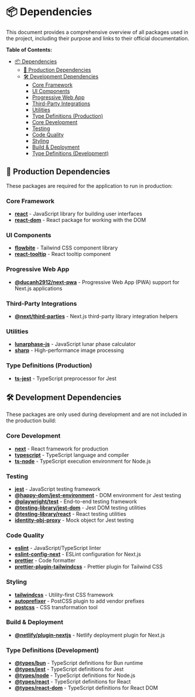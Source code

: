 # 📦 Dependencies

This document provides a comprehensive overview of all packages used in the project, including their purpose and links to their official documentation.

**Table of Contents:**

- [📦 Dependencies](#-dependencies)
  - [🎯 Production Dependencies](#-production-dependencies)
  - [🛠️ Development Dependencies](#️-development-dependencies)
    - [Core Framework](#core-framework)
    - [UI Components](#ui-components)
    - [Progressive Web App](#progressive-web-app)
    - [Third-Party Integrations](#third-party-integrations)
    - [Utilities](#utilities)
    - [Type Definitions (Production)](#type-definitions-production)
    - [Core Development](#core-development)
    - [Testing](#testing)
    - [Code Quality](#code-quality)
    - [Styling](#styling)
    - [Build & Deployment](#build--deployment)
    - [Type Definitions (Development)](#type-definitions-development)

## 🎯 Production Dependencies

These packages are required for the application to run in production:

### Core Framework

- **[react](https://react.dev/)** - JavaScript library for building user interfaces
- **[react-dom](https://reactjs.org/)** - React package for working with the DOM

### UI Components

- **[flowbite](https://flowbite.com/)** - Tailwind CSS component library
- **[react-tooltip](https://github.com/ReactTooltip/react-tooltip)** - React tooltip component

### Progressive Web App

- **[@ducanh2912/next-pwa](https://github.com/ducanh2912/next-pwa)** - Progressive Web App (PWA) support for Next.js applications

### Third-Party Integrations

- **[@next/third-parties](https://github.com/vercel/next.js/tree/canary/packages/next-third-parties)** - Next.js third-party library integration helpers

### Utilities

- **[lunarphase-js](https://github.com/jasonsturges/lunarphase-js)** - JavaScript lunar phase calculator
- **[sharp](https://sharp.pixelplumbing.com/)** - High-performance image processing

### Type Definitions (Production)

- **[ts-jest](https://github.com/kulshekhar/ts-jest)** - TypeScript preprocessor for Jest

## 🛠️ Development Dependencies

These packages are only used during development and are not included in the production build:

### Core Development

- **[next](https://nextjs.org/)** - React framework for production
- **[typescript](https://www.typescriptlang.org/)** - TypeScript language and compiler
- **[ts-node](https://github.com/TypeStrong/ts-node)** - TypeScript execution environment for Node.js

### Testing

- **[jest](https://jestjs.io/)** - JavaScript testing framework
- **[@happy-dom/jest-environment](https://github.com/capricorn86/happy-dom)** - DOM environment for Jest testing
- **[@playwright/test](https://playwright.dev/)** - End-to-end testing framework
- **[@testing-library/jest-dom](https://github.com/testing-library/jest-dom)** - Jest DOM testing utilities
- **[@testing-library/react](https://github.com/testing-library/react-testing-library)** - React testing utilities
- **[identity-obj-proxy](https://github.com/keyz/identity-obj-proxy)** - Mock object for Jest testing

### Code Quality

- **[eslint](https://eslint.org/)** - JavaScript/TypeScript linter
- **[eslint-config-next](https://github.com/vercel/next.js/tree/canary/packages/eslint-config-next)** - ESLint configuration for Next.js
- **[prettier](https://prettier.io/)** - Code formatter
- **[prettier-plugin-tailwindcss](https://github.com/tailwindlabs/prettier-plugin-tailwindcss)** - Prettier plugin for Tailwind CSS

### Styling

- **[tailwindcss](https://tailwindcss.com/)** - Utility-first CSS framework
- **[autoprefixer](https://github.com/postcss/autoprefixer)** - PostCSS plugin to add vendor prefixes
- **[postcss](https://postcss.org/)** - CSS transformation tool

### Build & Deployment

- **[@netlify/plugin-nextjs](https://github.com/netlify/netlify-plugin-nextjs)** - Netlify deployment plugin for Next.js

### Type Definitions (Development)

- **[@types/bun](https://github.com/DefinitelyTyped/DefinitelyTyped/tree/master/types/bun)** - TypeScript definitions for Bun runtime
- **[@types/jest](https://github.com/DefinitelyTyped/DefinitelyTyped/tree/master/types/jest)** - TypeScript definitions for Jest
- **[@types/node](https://github.com/DefinitelyTyped/DefinitelyTyped/tree/master/types/node)** - TypeScript definitions for Node.js
- **[@types/react](https://github.com/DefinitelyTyped/DefinitelyTyped/tree/master/types/react)** - TypeScript definitions for React
- **[@types/react-dom](https://github.com/DefinitelyTyped/DefinitelyTyped/tree/master/types/react-dom)** - TypeScript definitions for React DOM
